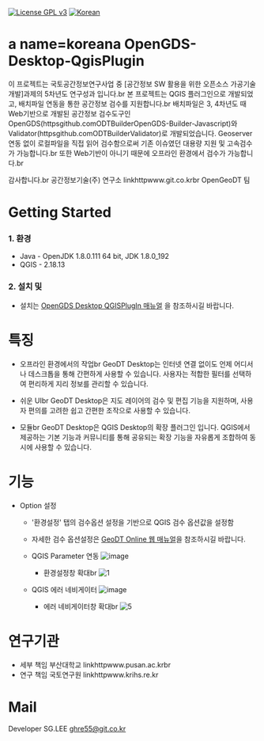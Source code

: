 [![License GPL v3](httpsimg.shields.iobadgeLicense-GPL%20v3-blue.svg)](httpswww.gnu.orglicensesgpl-3.0)
[![Korean](httpsimg.shields.iobadgelanguage-Korean-blue.svg)](#korean)


a name=koreana
OpenGDS-Desktop-QgisPlugin 
=======
이 프로젝트는 국토공간정보연구사업 중 [공간정보 SW 활용을 위한 오픈소스 가공기술 개발]과제의 5차년도 연구성과 입니다.br
본 프로젝트는 QGIS 플러그인으로 개발되었고, 배치파일 연동을 통한 공간정보 검수를 지원합니다.br
배치파일은 3, 4차년도 때 Web기반으로 개발된 공간정보 검수도구인 OpenGDS(httpsgithub.comODTBuilderOpenGDS-Builder-Javascript)와 Validator(httpsgithub.comODTBuilderValidator)로 개발되었습니다. Geoserver 연동 없이 로컬파일을 직접 읽어 검수함으로써 기존 이슈였던 대용량 지원 및 고속검수가 가능합니다.br
또한 Web기반이 아니기 때문에 오프라인 환경에서 검수가 가능합니다.br

감사합니다.br
공간정보기술(주) 연구소 linkhttpwww.git.co.krbr
OpenGeoDT 팀


Getting Started
=====
### 1. 환경 ###
- Java - OpenJDK 1.8.0.111 64 bit, JDK 1.8.0_192
- QGIS - 2.18.13

### 2. 설치 및  ### 
- 설치는 [OpenGDS Desktop QGISPlugIn 매뉴얼](httpsgithub.comODTBuilderOpenGDS-Desktop-QgisPluginblobmasterOpenGDS%20Desktop%20QGISPlugIn%20%EB%A7%A4%EB%89%B4%EC%96%BC.docx) 을 참조하시길 바랍니다.


특징
=====
-	오프라인 환경에서의 작업br
GeoDT Desktop는 인터넷 연결 없이도 언제 어디서나 데스크톱을 통해 간편하게 사용할 수 있습니다. 사용자는 적합한 필터를 선택하여 편리하게 지리 정보를 관리할 수 있습니다.

-	쉬운 UIbr
GeoDT Desktop은 지도 레이어의 검수 및 편집 기능을 지원하며, 사용자 편의를 고려한 쉽고 간편한 조작으로 사용할 수 있습니다.

-	모듈br
GeoDT Desktop은 QGIS Desktop의 확장 플러그인 입니다. QGIS에서 제공하는 기본 기능과 커뮤니티를 통해 공유되는 확장 기능을 자유롭게 조합하여 동시에 사용할 수 있습니다.



기능
=====
- Option 설정
  - '환경설정' 탭의 검수옵션 설정을 기반으로 QGIS 검수 옵션값을 설정함

  - 자세한 검수 옵션설정은 [GeoDT Online 웹 매뉴얼](httpsgithub.comODTBuilderOpenGDS-Desktop-QgisPluginblobmasterGeoDT%20Online%20%EC%9B%B9%EA%B2%80%EC%88%98%20%EB%A7%A4%EB%89%B4%EC%96%BC.hwp)을 참조하시길 바랍니다.
  
  - QGIS Parameter 연동
  ![image](httpsuser-images.githubusercontent.com1348017146720101-83a5fc00-ccaa-11e8-894c-6fb0b044ac20.JPG) 
    - 환경설정창 확대br
  ![1](httpsuser-images.githubusercontent.com1348017152467587-6128de80-2bc9-11e9-8072-cb1bc70d5fa5.PNG)

  - QGIS 에러 네비게이터
  ![image](httpsuser-images.githubusercontent.com1348017146720108-87d21980-ccaa-11e8-805d-374ebb668161.JPG)
    - 에러 네비게이터창 확대br
  ![5](httpsuser-images.githubusercontent.com1348017152467611-7dc51680-2bc9-11e9-9ca5-47994d8ba413.PNG)

연구기관
=====
- 세부 책임  부산대학교 linkhttpwww.pusan.ac.krbr
- 연구 책임  국토연구원 linkhttpwww.krihs.re.kr


Mail
=====
Developer  SG.LEE
ghre55@git.co.kr



